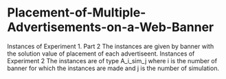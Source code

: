 # Placement-of-Multiple-Advertisements-on-a-Web-Banner

Instances of Experiment 1. Part 2
  The instances are given by banner with the solution value of placement of each advertiseent. 
Instances of Experiment 2
  The instances are of type A_i_sim_j where i is the number of banner for which the instances are made and j is the number of simulation.
  
